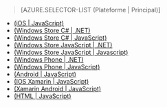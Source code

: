 ﻿> [AZURE.SELECTOR-LIST (Plateforme | Principal)]
- [(iOS | JavaScript)](/en-us/documentation/articles/mobile-services-ios-validate-modify-data-server-scripts/)
- [(Windows Store C# | .NET)](/en-us/documentation/articles/mobile-services-dotnet-backend-windows-store-dotnet-validate-modify-data/)
- [(Windows Store C# | JavaScript)](/en-us/documentation/articles/mobile-services-windows-store-dotnet-validate-modify-data-server-scripts/)
- [(Windows Store JavaScript | .NET)](/en-us/documentation/articles/mobile-services-dotnet-backend-windows-store-javascript-validate-modify-data/)
- [(Windows Store JavaScript | Javascript)](/en-us/documentation/articles/mobile-services-windows-store-javascript-validate-modify-data-server-scripts/)
- [(Windows Phone | .NET)](/en-us/documentation/articles/mobile-services-dotnet-backend-windows-phone-validate-modify-data/)
- [(Windows Phone | JavaScript)](/en-us/documentation/articles/mobile-services-windows-phone-validate-modify-data-server-scripts/)
- [(Android | JavaScript)](/en-us/documentation/articles/mobile-services-android-validate-modify-data-server-scripts/)
- [(IOS Xamarin | JavaScript)](/en-us/documentation/articles/partner-xamarin-mobile-services-ios-validate-modify-data-server-scripts/)
- [(Xamarin Android | JavaScript)](/en-us/documentation/articles/partner-xamarin-mobile-services-android-validate-modify-data-server-scripts/)
- [(HTML | JavaScript)](/en-us/documentation/articles/mobile-services-html-validate-modify-data-server-scripts/)<!--HONumber=41-->
